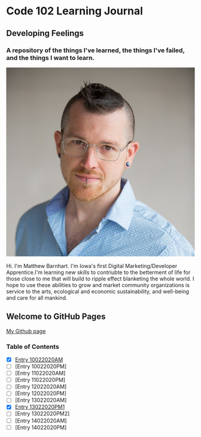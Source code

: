 # Code 102 Learning Journal
## Developing Feelings
### A repository of the things I've learned, the things I've failed, and the things I want to learn.

![Matthew Barnhart](/images/resume-img.jpg)

Hi. I'm Matthew Barnhart. I'm Iowa's first Digital Marketing/Developer Apprentice.I'm learning new skills to contriubte to the betterment of life for those close to me that will build to ripple effect blanketing the whole world. I hope to use these abilities to grow and market community organizations is service to the arts, ecological and economic sustainability, and well-being and care for all mankind.

## Welcome to GitHub Pages

[My Github page](https://mcbarnhart.github.io/learningjournal/)

### Table of Contents
- [x] [Entry 10022020AM](lj10022020.md)
- [ ] [Entry 10022020PM]
- [ ] [Entry 11022020AM]
- [ ] [Entry 11022020PM]
- [ ] [Entry 12022020AM]
- [ ] [Entry 12022020PM]
- [ ] [Entry 13022020AM]
- [x] [Entry 13022020PM1](lj12022020PM1.md)
- [ ] [Entry 13022020PM2]
- [ ] [Entry 14022020AM]
- [ ] [Entry 14022020PM]

